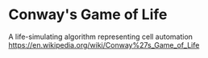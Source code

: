 # Conway's Game of Life

A life-simulating algorithm representing cell automation  https://en.wikipedia.org/wiki/Conway%27s_Game_of_Life
